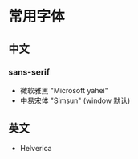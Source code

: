 # 常用字体

## 中文
### sans-serif

* 微软雅黑 "Microsoft yahei"
* 中易宋体 "Simsun" (window 默认) 

## 英文

* Helverica